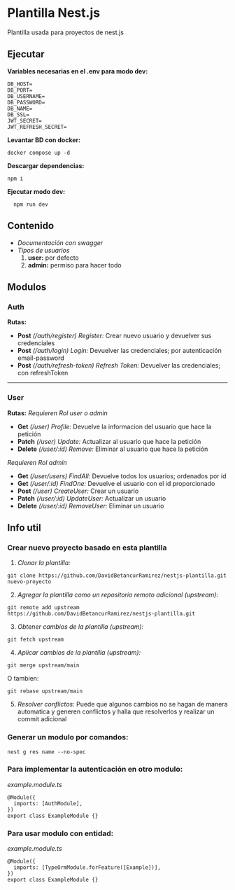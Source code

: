 # Plantilla Nest.js
Plantilla usada para proyectos de nest.js


## Ejecutar
**Variables necesarias en el .env para modo dev:**
```
DB_HOST=
DB_PORT=
DB_USERNAME=
DB_PASSWORD=
DB_NAME=
DB_SSL=
JWT_SECRET=
JWT_REFRESH_SECRET=
```

**Levantar BD con docker:**
```
docker compose up -d
```

**Descargar dependencias:**
```
npm i
```

**Ejecutar modo dev:**
```
  npm run dev
```


## Contenido
- *Documentación con swagger*
- *Tipos de usuarios*
  1. **user:** por defecto
  2. **admin:** permiso para hacer todo


## Modulos
### Auth
**Rutas:**
- **Post** *(/auth/register) Register:* Crear nuevo usuario y devuelver sus credenciales
- **Post** *(/auth/login) Login:* Devuelver las credenciales; por autenticación email-password
- **Post** *(/auth/refresh-token) Refresh Token:* Devuelver las credenciales; con refreshToken

---
### User
**Rutas:**
*Requieren Rol user o admin*
- **Get** *(/user) Profile:* Devuelve la informacion del usuario que hace la petición
- **Patch** *(/user) Update:* Actualizar al usuario que hace la petición
- **Delete** *(/user/:id) Remove:* Eliminar al usuario que hace la petición

*Requieren Rol admin*
- **Get** *(/user/users) FindAll:* Devuelve todos los usuarios; ordenados por id
- **Get** *(/user/:id) FindOne:* Devuelve el usuario con el id proporcionado
- **Post** *(/user) CreateUser:* Crear un usuario
- **Patch** *(/user/:id) UpdateUser:* Actualizar un usuario
- **Delete** *(/user/:id) RemoveUser:* Eliminar un usuario


## Info util
### Crear nuevo proyecto basado en esta plantilla
1. *Clonar la plantilla:*
```
git clone https://github.com/DavidBetancurRamirez/nestjs-plantilla.git nuevo-proyecto
```

2. *Agregar la plantilla como un repositorio remoto adicional (upstream):*
```
git remote add upstream https://github.com/DavidBetancurRamirez/nestjs-plantilla.git
```

3. *Obtener cambios de la plantilla (upstream):*
```
git fetch upstream
```

4. *Aplicar cambios de la plantilla (upstream):*
```
git merge upstream/main
```
O tambien:
```
git rebase upstream/main
```

5. *Resolver conflictos:*
Puede que algunos cambios no se hagan de manera automatica y generen conflictos y halla que resolverlos y realizar un commit adicional

### Generar un modulo por comandos:
```
nest g res name --no-spec
```

### Para implementar la autenticación en otro modulo:
*example.module.ts*
```
@Module({
  imports: [AuthModule],
})
export class ExampleModule {}
```

### Para usar modulo con entidad:
*example.module.ts*
```
@Module({
  imports: [TypeOrmModule.forFeature([Example])],
})
export class ExampleModule {}
```

